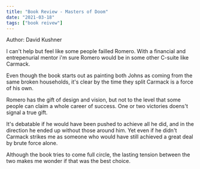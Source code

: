```yaml
---
title: "Book Review - Masters of Doom"
date: "2021-03-18"
tags: ["book reivew"]
---
```

Author: David Kushner

I can't help but feel like some people failled Romero.   With a financial and entrepenurial mentor i'm sure Romero would be in some other C-suite like Carmack.

Even though the book starts out as painting both Johns as coming from the same broken households, it's clear by the time they split Carmack is a force of his own.  

Romero has the gift of design and vision, but not to the level that some people can claim a whole career of success.  One or two victories doens't signal a true gift.

It's debatable if he would have been pushed to achieve all he did, and in the direction he ended up without those around him.  Yet even if he didn't Carmack strikes me as someone who would have still achieved a great deal by brute force alone.

Although the book tries to come full circle, the lasting tension between the two makes me wonder if that was the best choice.  